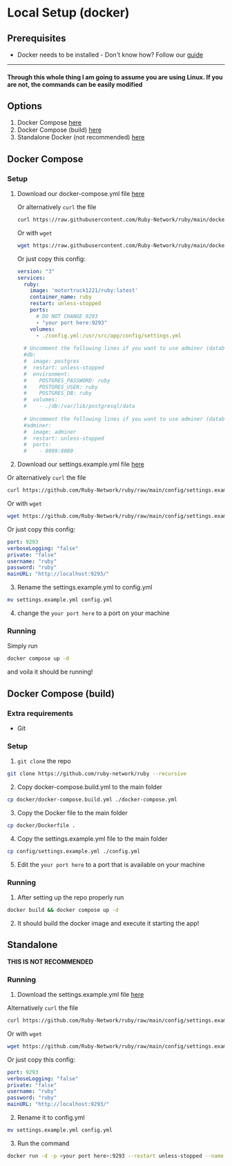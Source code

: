 # Local Setup (docker)

## Prerequisites

- Docker needs to be installed - Don't know how? Follow our [guide](./docker-install.md)

---
#### Through this whole thing I am going to assume you are using Linux. If you are not, the commands can be easily modified


## Options

1. Docker Compose [here](#docker-compose)
2. Docker Compose (build) [here](#docker-compose-build)
3. Standalone Docker (not recommended) [here](#standalone)

## Docker Compose

### Setup

1. Download our docker-compose.yml file [here](https://github.com/Ruby-Network/ruby/blob/main/docker/docker-compose.yml)

    Or alternatively `curl` the file
    ```bash
    curl https://raw.githubusercontent.com/Ruby-Network/ruby/main/docker/docker-compose.yml > docker-compose.yml
    ```
    Or with `wget`
    ```bash
    wget https://raw.githubusercontent.com/Ruby-Network/ruby/main/docker/docker-compose.yml
    ```

    Or just copy this config:
    ```yml
    version: "3"
    services:
      ruby:
        image: 'motortruck1221/ruby:latest'
        container_name: ruby
        restart: unless-stopped
        ports:
          # DO NOT CHANGE 9293
          - "your port here:9293"
        volumes:
          - ./config.yml:/usr/src/app/config/settings.yml
      
      # Uncomment the following lines if you want to use adminer (database management)
      #db:
      #  image: postgres
      #  restart: unless-stopped
      #  environment:
      #    POSTGRES_PASSWORD: ruby
      #    POSTGRES_USER: ruby
      #    POSTGRES_DB: ruby 
      #  volumes:
      #    - ./db:/var/lib/postgresql/data
      
      # Uncomment the following lines if you want to use adminer (database management)
      #adminer:
      #  image: adminer
      #  restart: unless-stopped
      #  ports:
      #    - 8099:8080
    ```
2. Download our settings.example.yml file [here](https://github.com/ruby-network/ruby/tree/main/config/settings.example.yml)

Or alternatively `curl` the file
```bash
curl https://github.com/Ruby-Network/ruby/raw/main/config/settings.example.yml
```
Or with `wget`
```bash
wget https://github.com/Ruby-Network/ruby/raw/main/config/settings.example.yml
```
Or just copy this config:
```yml
port: 9293
verboseLogging: "false"
private: "false"
username: "ruby"
password: "ruby"
mainURL: "http://localhost:9293/"
```

3. Rename the settings.example.yml to config.yml
```bash
mv settings.example.yml config.yml
```

4. change the `your port here` to a port on your machine

### Running

Simply run 

```bash 
docker compose up -d
```

and voila it should be running!

## Docker Compose (build)

### Extra requirements
- Git 

### Setup 

1. `git clone` the repo 
```bash 
git clone https://github.com/ruby-network/ruby --recursive
```
2. Copy docker-compose.build.yml to the main folder
```bash 
cp docker/docker-compose.build.yml ./docker-compose.yml
```
3. Copy the Docker file to the main folder 
```bash 
cp docker/Dockerfile .
```
4. Copy the settings.example.yml file to the main folder 
```bash
cp config/settings.example.yml ./config.yml
```

5. Edit the `your port here` to a port that is available on your machine 

### Running 

1. After setting up the repo properly run 
```bash 
docker build && docker compose up -d
```

2. It should build the docker image and execute it starting the app!

## Standalone 

**THIS IS NOT RECOMMENDED**

### Running 

1. Download the settings.example.yml file [here](https://github.com/ruby-network/ruby/tree/main/config/settings.example.yml) 

Alternatively `curl` the file
```bash
curl https://github.com/Ruby-Network/ruby/raw/main/config/settings.example.yml
```
Or with `wget`
```bash
wget https://github.com/Ruby-Network/ruby/raw/main/config/settings.example.yml
```

Or just copy this config:
```yml
port: 9293
verboseLogging: "false"
private: "false"
username: "ruby"
password: "ruby"
mainURL: "http://localhost:9293/"
```

2. Rename it to config.yml
```bash
mv settings.example.yml config.yml
```

3. Run the command 
```bash
docker run -d -p <your port here>:9293 --restart unless-stopped --name ruby -v ./config.yml:/usr/src/app/config/settings.yml ghcr.io/ruby-network/ruby
```

